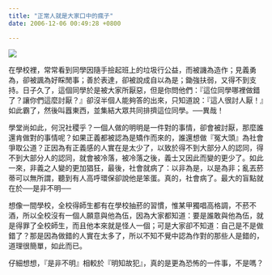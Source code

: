 ```yaml
---
title: "正常人就是大家口中的瘋子"
date: 2006-12-06 00:49:28 +0800

---
```



![](/images/slum-area/207_0.jpg)





在學校裡，常常看到同學因隨手撿起班上的垃圾行公益，而被譏為造作；見義勇為，卻被諷為好睬閒事；善於表達，卻被說成自以為是；鋤強扶弱，又得不到支持。日子久了，這個同學於是被大家所厭惡，但是你問他們：『這位同學哪裡做錯了？讓你們這麼討厭？』卻沒半個人能夠答的出來，只知道說：『這人很討人厭！』如此霸了，然後叫囂東西，並集結大眾共同排擠這位同學。──異哉！



學堂尚如此，何況社稷乎？一個人做的明明是一件對的事情，卻會被討厭，那麼誰還肯做對的事情呢？如果正義都被認為是矯作而來的，誰還想做『冤大頭』為社會爭取公道？正因為有正義感的人實在是太少了，以致於得不到大部分人的認同，得不到大部分人的認同，就會被冷落，被冷落之後，義士又因此而變的更少了。如此一來，非義之人變的更加猖狂，最後，社會就病了：以非為是，以是為非；亂丟菸蒂可以無所謂，聽到有人高呼環保卻說他是笨蛋。真的，社會病了。最大的盲點就在於──是非不明──



想像一間學校，全校得師生都有在學校抽菸的習慣，惟某甲獨唱高格調，不菸不酒，所以全校沒有一個人願意與他為伍，因為大家都知道：要是誰敢與他為伍，就是得罪了全校師生，而且他本來就是怪人一個；可是大家卻不知道：自己是不是做錯了？那是因為做錯的人實在太多了，所以不知不覺中認為作對的那些人是錯的，道理很簡單，如此而已。

仔細想想，『是非不明』相較於『明知故犯』，真的是更為恐怖的一件事，不是嗎？
